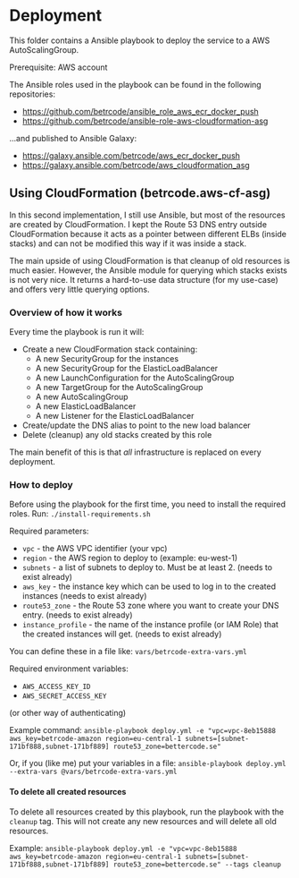 # Deployment

This folder contains a Ansible playbook to deploy the service
to a AWS AutoScalingGroup.

Prerequisite: AWS account

The Ansible roles used in the playbook can be found in the following repositories:
* https://github.com/betrcode/ansible_role_aws_ecr_docker_push
* https://github.com/betrcode/ansible-role-aws-cloudformation-asg

...and published to Ansible Galaxy:
* https://galaxy.ansible.com/betrcode/aws_ecr_docker_push
* https://galaxy.ansible.com/betrcode/aws_cloudformation_asg


## Using CloudFormation (betrcode.aws-cf-asg)

In this second implementation, I still use Ansible, but most of the resources are created by 
CloudFormation. I kept the Route 53 DNS entry outside CloudFormation because it acts as a pointer 
between different ELBs (inside stacks) and can not be modified this way if it was inside a stack.

The main upside of using CloudFormation is that cleanup of old resources is much easier.
However, the Ansible module for querying which stacks exists is not very nice. It returns a hard-to-use
data structure (for my use-case) and offers very little querying options. 

### Overview of how it works

Every time the playbook is run it will:

* Create a new CloudFormation stack containing:
    * A new SecurityGroup for the instances
    * A new SecurityGroup for the ElasticLoadBalancer
    * A new LaunchConfiguration for the AutoScalingGroup
    * A new TargetGroup for the AutoScalingGroup
    * A new AutoScalingGroup
    * A new ElasticLoadBalancer
    * A new Listener for the ElasticLoadBalancer
* Create/update the DNS alias to point to the new load balancer
* Delete (cleanup) any old stacks created by this role

The main benefit of this is that *all* infrastructure is replaced on every deployment.


### How to deploy

Before using the playbook for the first time, you need to install the required roles.
Run: `./install-requirements.sh`

Required parameters:

* `vpc` - the AWS VPC identifier (your vpc)
* `region` - the AWS region to deploy to (example: eu-west-1)
* `subnets` - a list of subnets to deploy to. Must be at least 2. (needs to exist already)
* `aws_key` - the instance key which can be used to log in to the created instances (needs to exist already)
* `route53_zone` - the Route 53 zone where you want to create your DNS entry. (needs to exist already)
* `instance_profile` - the name of the instance profile (or IAM Role) that the created instances will get. (needs to exist already)

You can define these in a file like: `vars/betrcode-extra-vars.yml`


Required environment variables:
* `AWS_ACCESS_KEY_ID`
* `AWS_SECRET_ACCESS_KEY`

(or other way of authenticating)

Example command: `ansible-playbook deploy.yml -e "vpc=vpc-8eb15888 aws_key=betrcode-amazon region=eu-central-1 subnets=[subnet-171bf888,subnet-171bf889] route53_zone=bettercode.se"`

Or, if you (like me) put your variables in a file:
`ansible-playbook deploy.yml --extra-vars @vars/betrcode-extra-vars.yml`


#### To delete all created resources

To delete all resources created by this playbook, 
run the playbook with the `cleanup` tag. This will not create
any new resources and will delete all old resources. 

Example: `ansible-playbook deploy.yml -e "vpc=vpc-8eb15888 aws_key=betrcode-amazon region=eu-central-1 subnets=[subnet-171bf888,subnet-171bf889] route53_zone=bettercode.se" --tags cleanup`

